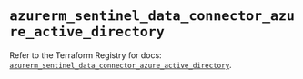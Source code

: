 # `azurerm_sentinel_data_connector_azure_active_directory`

Refer to the Terraform Registry for docs: [`azurerm_sentinel_data_connector_azure_active_directory`](https://registry.terraform.io/providers/hashicorp/azurerm/3.105.0/docs/resources/sentinel_data_connector_azure_active_directory).
